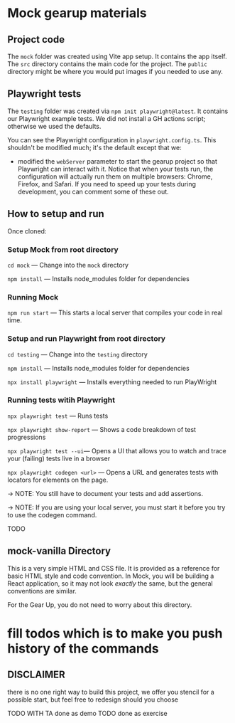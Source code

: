 # Mock gearup materials

## Project code

The `mock` folder was created using Vite app setup. It contains the app itself. The `src` directory contains the main code for the project. The `public` directory might be where you would put images if you needed to use any.

## Playwright tests

The `testing` folder was created via `npm init playwright@latest`. It contains our Playwright example tests. We did not install a GH actions script; otherwise we used the defaults. 

You can see the Playwright configuration in `playwright.config.ts`. This shouldn't be modified much; it's the default except that we:
* modified the `webServer` parameter to start the gearup project so that Playwright can interact with it. Notice that when your tests run, the configuration will actually run them on multiple browsers: Chrome, Firefox, and Safari. If you need to speed up your tests during development, you can comment some of these out.

## How to setup and run
Once cloned:

### Setup Mock from root directory
`cd mock` — Change into the `mock` directory

`npm install` — Installs node_modules folder for dependencies

### Running Mock
`npm run start` — This starts a local server that compiles your code in real time.

### Setup and run Playwright from root directory
`cd testing` — Change into the `testing` directory

`npm install` — Installs node_modules folder for dependencies

`npx install playwright` — Installs everything needed to run PlayWright

### Running tests witih Playwright
`npx playwright test` — Runs tests

`npx playwright show-report` — Shows a code breakdown of test progressions

`npx playwright test --ui`— Opens a UI that allows you to watch and trace your (failing) tests live in a browser

`npx playwright codegen <url>` — Opens a URL and generates tests with locators for elements on the page. 

-> NOTE: You still have to document your tests and add assertions. 

-> NOTE: If you are using your local server, you must start it before you try to use the codegen command.


TODO
## mock-vanilla Directory
This is a very simple HTML and CSS file. It is provided as a reference for basic HTML style and code convention. In Mock, you will be building a React application, so it may not look *exactly* the same, but the general conventions are similar.

For the Gear Up, you do not need to worry about this directory.

# fill todos which is to make you push history of the commands

## DISCLAIMER
there is no one right way to build this project, we offer you stencil for a possible start, but feel free to redesign should you choose


TODO WITH TA done as demo
TODO done as exercise